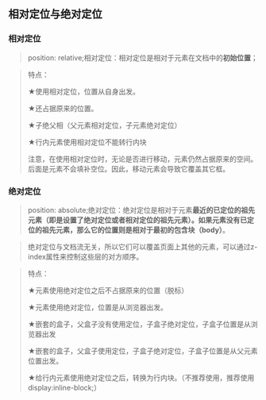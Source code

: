 ## 相对定位与绝对定位

### 相对定位

> position: relative;相对定位：相对定位是相对于元素在文档中的**初始位置**；

> 特点：
>
> ★使用相对定位，位置从自身出发。
>
> ★还占据原来的位置。
>
> ★子绝父相（父元素相对定位，子元素绝对定位）
>
> ★行内元素使用相对定位不能转行内块
>
> 注意，在使用相对定位时，无论是否进行移动，元素仍然占据原来的空间。后面是元素不会填补空位。因此，移动元素会导致它覆盖其它框。

### 绝对定位

> position: absolute;绝对定位：绝对定位是相对于元素**最近的已定位的祖先元素（**即是设置了绝对定位或者相对定位的祖先元素）。如果元素没有已定位的祖先元素，那么它的位置则是相对于**最初的包含块（body）**。

> 绝对定位与文档流无关，所以它们可以覆盖页面上其他的元素，可以通过z-index属性来控制这些层的对方顺序。

> 特点：
>
> ★元素使用绝对定位之后不占据原来的位置（脱标）
>
> ★元素使用绝对定位，位置是从浏览器出发。
>
> ★嵌套的盒子，父盒子没有使用定位，子盒子绝对定位，子盒子位置是从浏览器出发
>
> ★嵌套的盒子，父盒子使用定位，子盒子绝对定位，子盒子位置是从父元素位置出发。
>
> ★给行内元素使用绝对定位之后，转换为行内块。（不推荐使用，推荐使用display:inline-block;）
